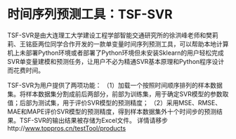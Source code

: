 # 时间序列预测工具：TSF-SVR
TSF-SVR是由大连理工大学建设工程学部智能交通研究所的徐洪峰老师和樊莉莉、王铭臣两位同学合作开发的一款单变量时间序列预测工具，可以帮助本地计算机上未部署Python环境或者部署了Python环境但未安装Sklearn的用户轻松完成SVR单变量建模和预测任务，让用户不必为精通SVR基本原理和Python程序设计而花费时间。

TSF-SVR为用户提供了两项功能：
（1）加载一个按照时间顺序排列的样本数据集。将样本数据集分割成前后两部分，前部为训练集，用于确定SVR模型的参数取值；后部为测试集，用于评价SVR模型的预测精度；
（2）采用MSE、RMSE、MAE和MAPE评价SVR模型的预测精度，得到样本数据集外十个时间步的预测结果。TSF-SVR的输出结果被存储为Excel文件。
详情请移步http://www.toppros.cn/testTool/products
